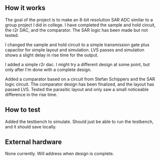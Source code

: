 <!---

This file is used to generate your project datasheet. Please fill in the information below and delete any unused
sections.

You can also include images in this folder and reference them in the markdown. Each image must be less than
512 kb in size, and the combined size of all images must be less than 1 MB.
-->

## How it works

The goal of the project is to make an 8-bit resolution SAR ADC similar to a group project I did in college. I have completed the sample and hold circuit, the r2r DAC, and the comparator. The SAR logic has been made but not tested.

I changed the sample and hold circuit to a simple transmission gate plus capacitor for simple layout and simulation. LVS passes and simulation shows a slight delay in rise time for the output.

I added a simple r2r dac. I might try a different design at some point, but only after I'm done with a complete design.

Added a comparator based on a circuit from Stefan Schippers and the SAR logic circuit. The comparator design has been finalized, and the layout has passed LVS. Tested the parasitic layout and only saw a small noticeable difference in the rise time.

## How to test

Added the testbench to simulate. Should just be able to run the testbench, and it should save locally.

## External hardware

None currently. Will address when design is complete.
